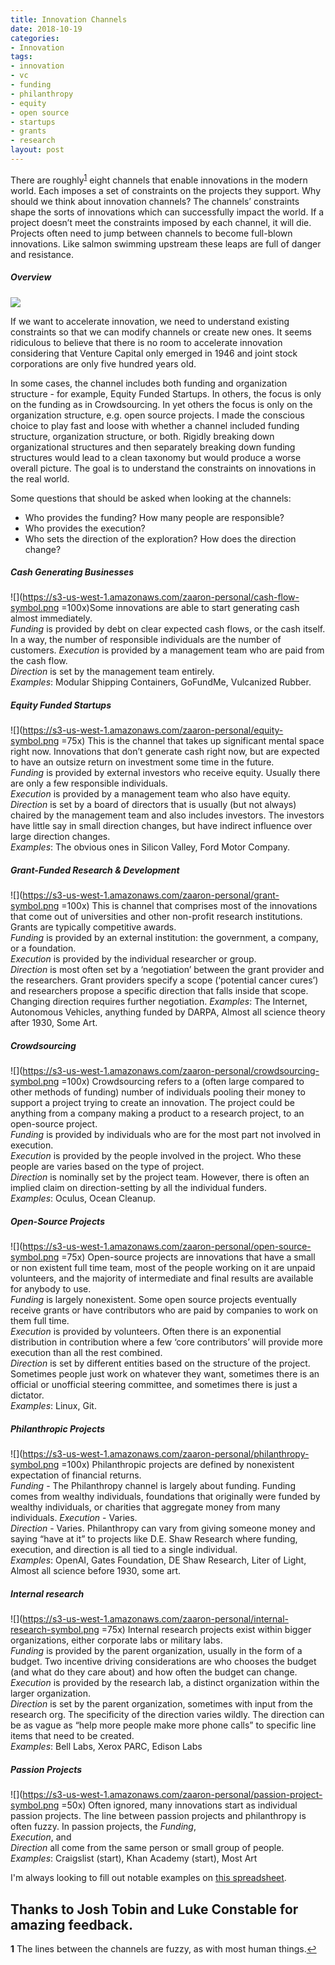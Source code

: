 ```yaml
---
title: Innovation Channels
date: 2018-10-19
categories:
- Innovation
tags:
- innovation
- vc
- funding
- philanthropy
- equity
- open source
- startups
- grants
- research
layout: post
---
```


There are roughly<sup name="a1">[1](#f1)</sup> eight channels that enable innovations in the modern world.  Each imposes a set of constraints on the projects they support. Why should we think about innovation channels? The channels’ constraints shape the sorts of innovations which can successfully impact the world. If a project doesn’t meet the constraints imposed by each channel, it will die. Projects often need to jump between channels to become full-blown innovations. Like salmon swimming upstream these leaps are full of danger and resistance.

##### Overview
![](https://s3-us-west-1.amazonaws.com/zaaron-personal/innovation-channel-table.png)

If we want to accelerate innovation, we need to understand existing constraints so that we can modify channels or create new ones. It seems ridiculous to believe that there is no room to accelerate innovation considering that Venture Capital only emerged in 1946 and joint stock corporations are only five hundred years old.

In some cases, the channel includes both funding and organization structure - for example, Equity Funded Startups. In others, the focus is only on the funding as in Crowdsourcing. In yet others the focus is only on the organization structure, e.g. open source projects. I made the conscious choice to play fast and loose with whether a channel included funding structure, organization structure, or both. Rigidly breaking down organizational structures and then separately breaking down funding structures would lead to a clean taxonomy but would produce a worse overall picture. The goal is to understand the constraints on innovations in the real world.

Some questions that should be asked when looking at the channels:
- Who provides the funding? How many people are responsible?
- Who provides the execution?
- Who sets the direction of the exploration? How does the direction change?


##### Cash Generating Businesses
 ![](https://s3-us-west-1.amazonaws.com/zaaron-personal/cash-flow-symbol.png =100x)Some innovations are able to start generating cash almost immediately.  
*Funding* is provided by debt on clear expected cash flows, or the cash itself. In a way, the number of responsible individuals are the number of customers.
*Execution* is provided by a management team who are paid from the cash flow.  
*Direction* is set by the management team entirely.  
*Examples*: Modular Shipping Containers, GoFundMe, Vulcanized Rubber.
##### Equity Funded Startups
![](https://s3-us-west-1.amazonaws.com/zaaron-personal/equity-symbol.png =75x) This is the channel that takes up significant mental space right now. Innovations that don’t generate cash right now, but are expected to have an outsize return on investment some time in the future.  
*Funding* is provided by external investors who receive equity. Usually there are only a few responsible individuals.  
*Execution* is provided by a management team who also have equity.    
*Direction* is set by a board of directors that is usually (but not always) chaired by the management team and also includes investors. The investors have little say in small direction changes, but have indirect influence over large direction changes.  
*Examples*: The obvious ones in Silicon Valley, Ford Motor Company.

##### Grant-Funded Research & Development
![](https://s3-us-west-1.amazonaws.com/zaaron-personal/grant-symbol.png =100x) This is channel that comprises most of the innovations that come out of universities and other non-profit research institutions. Grants are typically competitive awards.  
*Funding* is provided by an external institution: the government, a company, or a foundation.  
*Execution* is provided by the individual researcher or group.  
*Direction* is most often set by a ‘negotiation’ between the grant provider and the researchers. Grant providers specify a scope (‘potential cancer cures’) and researchers propose a specific direction that falls inside that scope. Changing direction requires further negotiation.
*Examples*: The Internet, Autonomous Vehicles, anything funded by DARPA, Almost all science theory after 1930, Some Art.

##### Crowdsourcing
![](https://s3-us-west-1.amazonaws.com/zaaron-personal/crowdsourcing-symbol.png =100x) Crowdsourcing refers to a (often large compared to other methods of funding) number of individuals pooling their money to support a project trying to create an innovation. The project could be anything from a company making a product to a research project, to an open-source project.  
*Funding* is provided by individuals who are for the most part not involved in execution.  
*Execution* is provided by the people involved in the project. Who these people are varies based on the type of project.  
*Direction* is nominally set by the project team. However, there is often an implied claim on direction-setting by all the individual funders.  
*Examples*: Oculus, Ocean Cleanup.


##### Open-Source Projects
![](https://s3-us-west-1.amazonaws.com/zaaron-personal/open-source-symbol.png =75x) Open-source projects are innovations that have a small or non existent full time team, most of the people working on it are unpaid volunteers, and the majority of intermediate and final results are available for anybody to use.  
*Funding* is largely nonexistent. Some open source projects eventually receive grants or have contributors who are paid by companies to work on them full time.  
*Execution* is provided by volunteers. Often there is an exponential distribution in contribution where a few ‘core contributors’ will provide more execution than all the rest combined.  
*Direction* is set by different entities based on the structure of the project. Sometimes people just work on whatever they want, sometimes there is an official or unofficial steering committee, and sometimes there is just a dictator.  
*Examples*: Linux, Git.  

##### Philanthropic Projects
![](https://s3-us-west-1.amazonaws.com/zaaron-personal/philanthropy-symbol.png =100x) Philanthropic projects are defined by nonexistent expectation of financial returns.  
 *Funding* - The Philanthropy channel is largely about funding. Funding comes from wealthy individuals, foundations that originally were funded by wealthy individuals, or charities that aggregate money from many individuals.
*Execution* - Varies.  
*Direction* - Varies. Philanthropy can vary from giving someone money and saying “have at it” to projects like D.E. Shaw Research where funding, execution, and direction is all tied to a single individual.  
*Examples*: OpenAI, Gates Foundation, DE Shaw Research, Liter of Light, Almost all science before 1930, some art.  

##### Internal research
![](https://s3-us-west-1.amazonaws.com/zaaron-personal/internal-research-symbol.png =75x) Internal research projects exist within bigger organizations, either corporate labs or military labs.  
*Funding* is provided by the parent organization, usually in the form of a budget. Two incentive driving considerations are who chooses the budget (and what do they care about) and how often the budget can change.  
*Execution* is provided by the research lab, a distinct organization within the larger organization.  
*Direction* is set by the parent organization, sometimes with input from the research org. The specificity of the direction varies wildly. The direction can be as vague as “help more people make more phone calls” to specific line items that need to be created.  
*Examples*: Bell Labs, Xerox PARC, Edison Labs

##### Passion Projects
![](https://s3-us-west-1.amazonaws.com/zaaron-personal/passion-project-symbol.png =50x) Often ignored, many innovations start as individual passion projects. The line between passion projects and philanthropy is often fuzzy. In passion projects, the
*Funding*,  
*Execution*, and  
*Direction* all come from the same person or small group of people.  
*Examples*: Craigslist (start), Khan Academy (start), Most Art

I'm always looking to fill out notable examples on
[this spreadsheet](https://docs.google.com/spreadsheets/d/1--02Ez5fxJxLz3_S8azpyM9w-LA_8MrBLWPn2xFz2Yk/edit?usp=sharing).

Thanks to Josh Tobin and Luke Constable for amazing feedback.
----
<b name="f1">1</b> The lines between the channels are fuzzy, as with most human things.[↩](#a1)
